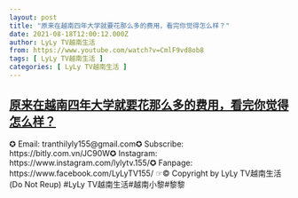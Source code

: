 ```yaml
---
layout: post
title: "原来在越南四年大学就要花那么多的费用，看完你觉得怎么样？"
date: 2021-08-18T12:00:12.000Z
author: LyLy TV越南生活
from: https://www.youtube.com/watch?v=CmlF9vd8ob8
tags: [ LyLy TV越南生活 ]
categories: [ LyLy TV越南生活 ]
---
```

<!--1629288012000-->
[原来在越南四年大学就要花那么多的费用，看完你觉得怎么样？](https://www.youtube.com/watch?v=CmlF9vd8ob8)
------

<div>
✪ Email: tranthilyly155@gmail.com✪ Subscribe: https://bitly.com.vn/JC90W✪ Instagram: https://www.instagram.com/lylytv.155/✪  Fanpage: https://www.facebook.com/LyLyTV155/ ☞© Copyright by LyLy TV越南生活 (Do Not Reup) #LyLy TV越南生活#越南小黎#黎黎
</div>
